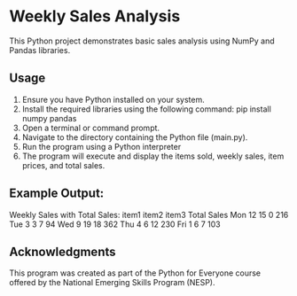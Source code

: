 # Weekly Sales Analysis
This Python project demonstrates basic sales analysis using NumPy and Pandas libraries.

## Usage
1. Ensure you have Python installed on your system.
2. Install the required libraries using the following command:
   pip install numpy pandas
3. Open a terminal or command prompt.
4. Navigate to the directory containing the Python file (main.py).
5. Run the program using a Python interpreter
6. The program will execute and display the items sold, weekly sales, item prices, and total sales.

## Example Output:
 Weekly Sales with Total Sales:
      item1  item2  item3  Total Sales
 Mon     12     15      0          216
 Tue      3      3      7           94
 Wed      9     19     18          362
 Thu      4      6     12          230
 Fri      1      6      7          103


## Acknowledgments
This program was created as part of the Python for Everyone course offered by the National Emerging Skills Program (NESP).
